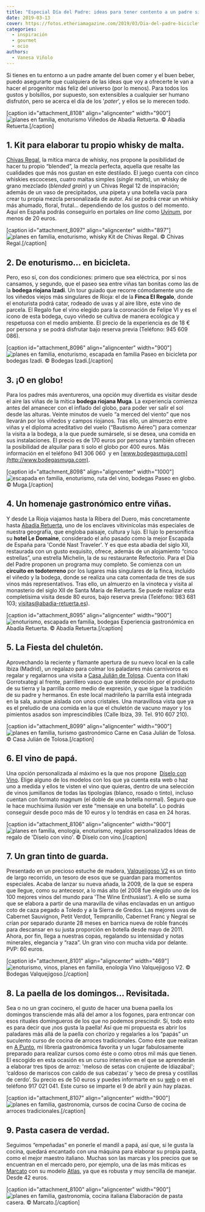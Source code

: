 ```yaml
---
title: "Especial Día del Padre: ideas para tener contento a un padre sibarita"
date: 2019-03-13
cover: https://fotos.etheriamagazine.com/2019/03/Dia-del-padre-bicicleta.jpg
categories: 
  - inspiración
  - gourmet
  - ocio
authors: 
  - Vanesa Viñolo
---
```


Si tienes en tu entorno a un padre amante del buen comer y el buen beber, puedo 
asegurarte que cualquiera de las ideas que voy a ofrecerte le van a hacer el progenitor 
más feliz del universo (por lo menos). Para todos los gustos y bolsillos, por supuesto, 
son extensibles a cualquier ser humano disfrutón, pero se acerca el día de los 
'_pater_', y ellos se lo merecen todo. 

\[caption id="attachment\_8108" align="aligncenter" width="900"\]![planes en familia, enoturismo](https://fotos.etheriamagazine.com/2019/03/dia-del-padre-abadia-retuerta-vinedos.jpg "Viñedos de Abadía Retuerta.") Viñedos de Abadía Retuerta. © Abadía Retuerta.\[/caption\]

## 1\. Kit para elaborar tu propio whisky de malta.

[Chivas Regal](https://youtu.be/oC6ordO7fms), la mítica marca de whisky, nos propone la posibilidad de hacer tu propio “blended”, la mezcla perfecta, aquella que resalte las cualidades que más nos gustan en este destilado. El juego cuenta con cinco whiskies escoceses, cuatro maltas simples (_single malts_), un whisky de grano mezclado (_blended grain_) y un Chivas Regal 12 de inspiración; además de un vaso de precipitados, una pipeta y una botella vacía para crear tu propia mezcla personalizada de autor. Así se podrá crear un whisky más ahumado, floral, frutal… dependiendo de los gustos o del momento. Aquí en España podrás conseguirlo en portales _on line_ como [Uvinum](https://www.uvinum.es/packs-de-regalo/chivas-regal-whisky-blending-kit?utm_source=home&utm_medium=feature&utm_campaign=blending-kit-chivas), por menos de 20 euros.

\[caption id="attachment\_8097" align="aligncenter" width="897"\]![planes en familia, enoturismo, whisky](https://fotos.etheriamagazine.com/2019/03/dia-del-padre-chivas.jpg "Kit de Chivas Regal.") Kit de Chivas Regal. © Chivas Regal.\[/caption\]

## 2\. De enoturismo… en bicicleta.

Pero, eso sí, con dos condiciones: primero que sea eléctrica, por si nos cansamos, y segundo, que el paseo sea entre viñas tan bonitas como las de la **bodega riojana Izadi**. Un tour guiado que recorre cómodamente uno de los viñedos viejos más singulares de Rioja: el de la **Finca El Regalo**, donde el enoturista podrá catar, rodeado de uvas y al aire libre, este vino de parcela. El Regalo fue el vino elegido para la coronación de Felipe VI y es el icono de esta bodega, cuyo viñedo se cultiva de manera ecológica y respetuosa con el medio ambiente. El precio de la experiencia es de 18 € por persona y se podrá disfrutar bajo reserva previa (Teléfono: 945 609 086).

\[caption id="attachment\_8096" align="aligncenter" width="900"\]![planes en familia, enoturismo, escapada en familia](https://fotos.etheriamagazine.com/2019/03/Dia-del-padre-bicicleta.jpg "Paseo en bicicleta por bodegas Izadi.") Paseo en bicicleta por bodegas Izadi. © Bodegas Izadi.\[/caption\]

## 3\. ¡O en globo!

Para los padres más aventureros, una opción muy divertida es visitar desde el aire las viñas de la mítica **bodega riojana Muga**. La experiencia comienza antes del amanecer con el inflado del globo, para poder ver salir el sol desde las alturas. Veinte minutos de vuelo “a merced del viento” que nos llevarán por los viñedos y campos riojanos. Tras ello, un almuerzo entre viñas y el diploma acreditativo del vuelo (“Bautismo Aéreo”) para comenzar la visita a la bodega, a la que puede sumársele, si se desea, una comida en sus instalaciones. El precio es de 170 euros por persona y también ofrecen la posibilidad de alquilar para ti solo el globo por 400 euros. Más información en el teléfono 941 306 060  y en [www.bodegasmuga.com](http://www.bodegasmuga.com).

\[caption id="attachment\_8098" align="aligncenter" width="1000"\]![escapada en familia, enoturismo, ruta del vino, bodegas](https://fotos.etheriamagazine.com/2019/03/dia-del-padre-globo-muga-nubes.jpg "Paseo en globo.") Paseo en globo. © Muga.\[/caption\]

## 4\. Un homenaje gastronómico entre viñas.

Y desde La Rioja viajamos hasta la Ribera del Duero, más concretamente hasta [Abadía Retuerta](https://www.abadia-retuerta.com), uno de los enclaves vitivinícolas más especiales de nuestra geografía, que engloba paisaje, cultura y lujo. El lujo lo personifica su **hotel Le Domaine**, considerado el año pasado como la mejor Escapada de España para 'Condé Nast Traveler'. Y es que esta abadía del siglo XII, restaurada con un gusto exquisito, ofrece, además de un alojamiento “cinco estrellas”, una estrella Michelin, la de su restaurante Refectorio. Para el Día del Padre proponen un programa muy completo. Se comienza con un **circuito en todoterreno** por los lugares más singulares de la finca, incluido el viñedo y la bodega, donde se realiza una cata comentada de tres de sus vinos más representativos. Tras ello, un almuerzo en la vinoteca y visita al monasterio del siglo XII de Santa María de Retuerta. Se puede realizar esta completísima visita desde 80 euros, bajo reserva previa (Teléfono: 983 681 103; visitas@abadia-retuerta.es).

\[caption id="attachment\_8095" align="aligncenter" width="900"\]![enoturismo, escapada en familia, bodegas](https://fotos.etheriamagazine.com/2019/03/dia-del-padre-abadia-retuerta.jpg "Experiencia gastronómica en Abadía Retuerta.") Experiencia gastronómica en Abadía Retuerta. © Abadía Retuerta.\[/caption\]

## 5\. La Fiesta del chuletón.

Aprovechando la reciente y flamante apertura de su nuevo local en la calle Ibiza (Madrid), un regalazo para colmar los paladares más carnívoros es regalar y regalarnos una visita a [Casa Julián de Tolosa](https://ibiza.juliandetolosa.com). Cuenta con Iñaki Gorrotxategi al frente, parrillero vasco que siente devoción por el producto de su tierra y la parrilla como medio de expresión, y que sigue la tradición de su padre y hermanos. En este local madrileño la parrilla está integrada en la sala, aunque aislada con unos cristales. Una maravillosa vista que ya es el preludio de una comida en la que el chuletón de vacuno mayor y los pimientos asados son imprescindibles (Calle Ibiza, 39. Tel. 910 607 210).

\[caption id="attachment\_8099" align="aligncenter" width="900"\]![planes en familia, turismo gastronómico](https://fotos.etheriamagazine.com/2019/03/Dia-del-padre-juan-tolosa.jpg "Carne en Casa Julián de Tolosa.") Carne en Casa Julián de Tolosa. © Casa Julián de Tolosa.\[/caption\]

## 6\. El vino de papá.

Una opción personalizada al máximo es la que nos propone  [Díselo con Vino](https://diseloconvino.com). Elige alguno de los modelos con los que ya cuenta esta web o haz uno a medida y ellos te visten el vino que quieras, dentro de una selección de vinos jumillanos de todas las tipologías (blanco, rosado o tinto), incluso cuentan con formato magnum (el doble de una botella normal). Seguro que le hace muchísima ilusión ver este “mensaje en una botella”. Lo podrás conseguir desde poco más de 10 euros y lo tendrás en casa en 24 horas.

\[caption id="attachment\_8106" align="aligncenter" width="900"\]![planes en familia, enología, enoturismo, regalos personalizados](https://fotos.etheriamagazine.com/2019/03/dia-del-padre-diselo-con-vino.jpg "Ideas de regalo de 'Díselo con vino'.") Ideas de regalo de 'Díselo con vino'. © Díselo con vino.\[/caption\]

## 7\. Un gran tinto de guarda.

Presentado en un precioso estuche de madera, [Valquejigoso V2](https://valquejigoso.com/es/los-vinos#v2) es un tinto de largo recorrido, un tesoro de esos que se guardan para momentos especiales. Acaba de lanzar su nueva añada, la 2009, de la que se espera que llegue, como su antecesor, a lo más alto (el 2008 fue elegido uno de los 100 mejores vinos del mundo para 'The Wine Enthusiast'). A ello se suma que se elabora a partir de una maravilla de viñas enclavadas en un antiguo coto de caza pegado a Toledo y a la Sierra de Gredos. Las mejores uvas de Cabernet Sauvignon, Petit Verdot, Tempranillo, Cabernet Franc y Negral se crían por separado durante 28 meses en barrica nueva de roble francés para descansar en su justa proporción en botella desde mayo de 2011. Ahora, por fin, llega a nuestras copas, regalando su intensidad y notas minerales, elegancia y “raza”. Un gran vino con mucha vida por delante. PVP: 60 euros.

\[caption id="attachment\_8101" align="aligncenter" width="469"\]![enoturismo, vinos, planes en familia, enología](https://fotos.etheriamagazine.com/2019/03/dia-del-padre-Valquejigoso-V2.jpg "Vino Valquejigoso V2.") Vino Valquejigoso V2. © Bodegas Valquejigoso.\[/caption\]

## 8\. La paella de los domingos… Revisitada.

Sea o no un gran cocinero, el gusto de hacer una buena paella los domingos transciende más allá del amor a los fogones, para entroncar con esos rituales domingueros de los que no podemos prescindir. Sí, todo esto es para decir que ¡nos gusta la paella! Así que mi propuesta es abrir los paladares más allá de la paella con chorizo y regalarles a los “papás” un suculento curso de cocina de arroces tradicionales. Como éste que realizan en [A Punto](http://apuntolibreria.com), mi librería gastronómica favorita y un lugar fabulosamente preparado para realizar cursos como éste o como otros mil más que tienen. El escogido en esta ocasión es un curso intensivo en el que se aprenderán a elaborar tres tipos de arroz: 'meloso de setas con crujiente de Idiazábal'; ‘caldoso de mariscos con caldo de sus cabezas’ y ‘seco de presa y costillas de cerdo’. Su precio es de 50 euros y puedes informarte en su [web](http://apuntolibreria.com/cursos-de-arroces/13529-curso-de-arroces-tradicionales-09-04-2019.html) o en el teléfono 917 021 041. Este curso se imparte el 9 de abril y aún hay plazas.

\[caption id="attachment\_8107" align="aligncenter" width="900"\]![planes en familia, gastronomía, cursos de cocina](https://fotos.etheriamagazine.com/2019/03/dia-del-padre-curso-paella.jpg "Paella.") Curso de cocina de arroces tradicionales.\[/caption\]

## 9\. Pasta casera de verdad.

Seguimos “empeñadas” en ponerle el mandil a papá, así que, si le gusta la cocina, quedará encantado con una máquina para elaborar su propia pasta, como el mejor maestro italiano. Muchas son las marcas y los precios que se encuentran en el mercado pero, por ejemplo, una de las más míticas es [Marcato](https://www.marcato.it/es) con su modelo [Atlas](https://www.marcato.it/es/producto/maquinas-manuales/atlas-150), ya que es robusta y muy sencilla de manejar. Desde 42 euros.

\[caption id="attachment\_8100" align="aligncenter" width="900"\]![planes en familia, gastronomía, cocina italiana](https://fotos.etheriamagazine.com/2019/03/dia-del-padre-pasta-casera.jpg "Elaboración de pasta casera.") Elaboración de pasta casera. © Marcato.\[/caption\]
